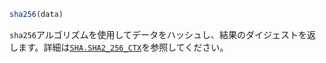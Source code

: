 ```julia
sha256(data)
```

`sha256`アルゴリズムを使用してデータをハッシュし、結果のダイジェストを返します。詳細は[`SHA.SHA2_256_CTX`](@ref)を参照してください。
